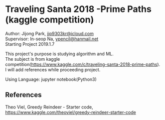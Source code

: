 Traveling Santa 2018 -Prime Paths (kaggle competition)
=========================================

Author: Jijong Park, jjp9303kr@icloud.com  
Supervisor: In-seop Na, ypencil@hanmail.net  
Starting Project 2019.1.7

This project's purpose is studying algorithm and ML.  
The subject is from kaggle competition(https://www.kaggle.com/c/traveling-santa-2018-prime-paths).  
I will add references while proceeding project.

Using Language: jupyter notebook(Python3)

References  
-------------
Theo Viel, Greedy Reindeer - Starter code, https://www.kaggle.com/theoviel/greedy-reindeer-starter-code  
